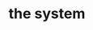 ---
title: "the system"
product_type: "shirt"
is_women: 
is_men: 
is_unisex: true
is_variant:
original_price: 25
sale_price: 20
color: white
sizes:
- size: "xxxs"
  stock: 10
- size: "xxs"
  stock: 0
- size: "xs"
  stock: 8
- size: "s"
  stock: 0
- size: "m"
  stock: 5
- size: "l"
  stock: 0
- size: "xl"
  stock: 0
- size: "xxl"
  stock: 2
- size: "xxxl"
  stock: 1

img: "1-the-sykstem-shirt-white.png"
main_alt: the classic the-sykstem shirt with "the system" written on the bottom
description: This is the classic company shirt.
material: "100% hemp"
---